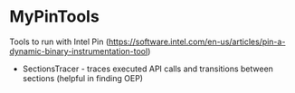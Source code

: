 # MyPinTools
Tools to run with Intel Pin (https://software.intel.com/en-us/articles/pin-a-dynamic-binary-instrumentation-tool)
+ SectionsTracer - traces executed API calls and transitions between sections (helpful in finding OEP)
